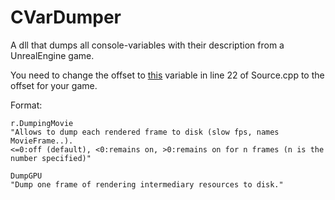 # CVarDumper

A dll that dumps all console-variables with their description from a UnrealEngine game.

You need to change the offset to [this](https://github.com/EpicGames/UnrealEngine/blob/4.21/Engine/Source/Runtime/Core/Public/HAL/IConsoleManager.h#L714) variable in line 22 of Source.cpp to the offset for your game.

Format:
```
r.DumpingMovie
"Allows to dump each rendered frame to disk (slow fps, names MovieFrame..).
<=0:off (default), <0:remains on, >0:remains on for n frames (n is the number specified)"

DumpGPU
"Dump one frame of rendering intermediary resources to disk."
```
